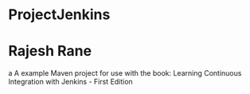 # ProjectJenkins
# Rajesh Rane
a A example Maven project for use with the book: Learning Continuous Integration with Jenkins - First Edition
